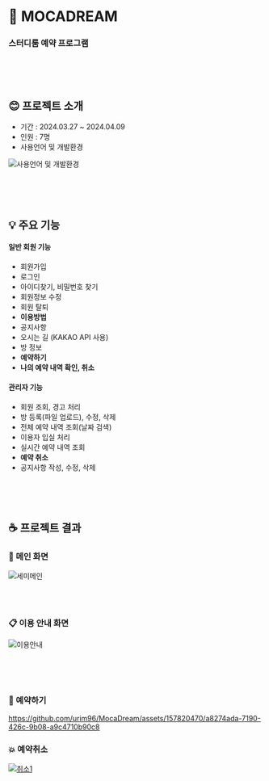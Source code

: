 # :notebook_with_decorative_cover: MOCADREAM 
### 스터디룸 예약 프로그램

<br><br><br>

## :blush: 프로젝트 소개

* 기간 : 2024.03.27 ~ 2024.04.09
* 인원 : 7명
* 사용언어 및 개발환경

![사용언어 및 개발환경](https://github.com/urim96/MocaDream/assets/157820470/de8d87fb-9312-4438-a9e3-2223bbea1542)

<br><br><br>

## :bulb: 주요 기능
#### 일반 회원 기능
- 회원가입
- 로그인
- 아이디찾기, 비밀번호 찾기
- 회원정보 수정
- 회원 탈퇴
- __이용방법__
- 공지사항
- 오시는 길 (KAKAO API 사용)
- 방 정보
- __예약하기__
- __나의 예약 내역 확인, 취소__
  
#### 관리자 기능
- 회원 조회, 경고 처리
- 방 등록(파일 업로드), 수정, 삭제
- 전체 예약 내역 조회(날짜 검색)
- 이용자 입실 처리 
- 실시간 예약 내역 조회
- __예약 취소__
- 공지사항 작성, 수정, 삭제

<br><br><br>

## :coffee: 프로젝트 결과 

### :chocolate_bar: 메인 화면

![세미메인](https://github.com/urim96/MocaDream/assets/157820470/d297f84f-9384-4b94-8903-fa481f8a877e)

<br><br>

### :clipboard: 이용 안내 화면 

![이용안내](https://github.com/urim96/MocaDream/assets/157820470/ca803dcd-e145-4087-80aa-fe6eee6d09bb)

<br><br><br>

### :calendar: 예약하기

https://github.com/urim96/MocaDream/assets/157820470/a8274ada-7190-426c-9b08-a9c4710b90c8

### :boom: 예약취소

[![취소1](https://github.com/urim96/MocaDream/assets/157820470/42ffd0ff-1fb6-4009-b940-a7f068202e2f)](https://github.com/urim96/MocaDream/assets/157820470/9fe7a17a-186a-45f6-b5a2-426c52833b7d)
